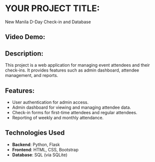 # YOUR PROJECT TITLE: 
New Manila D-Day Check-in and Database

## Video Demo:  
<URL HERE>

## Description: 
This project is a web application for managing event attendees and their check-ins. It provides features such as admin dashboard, attendee management, and reports.

## Features:
- User authentication for admin access.
- Admin dashboard for viewing and managing attendee data.
- Check-in forms for first-time attendees and regular attendees.
- Reporting of weekly and monthly attendance.

## Technologies Used
- **Backend**: Python, Flask
- **Frontend**: HTML, CSS, Bootstrap
- **Database**: SQL (via SQLite)



